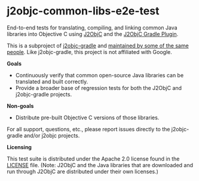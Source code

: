 # j2objc-common-libs-e2e-test
End-to-end tests for translating, compiling, and linking common Java libraries into Objective C
using [J2ObjC](http://j2objc.org) and the [J2ObjC Gradle Plugin](https://github.com/j2objc-gradle).

This is a subproject of [j2objc-gradle](https://github.com/j2objc-gradle)
and [maintained by some of the same people](NOTICE). Like j2objc-gradle, this project is not affiliated
with Google.

**Goals**
- Continuously verify that common open-source Java libraries can be translated and built correctly.
- Provide a broader base of regression tests for both the J2ObjC and j2objc-gradle projects.

**Non-goals**
- Distribute pre-built Objective C versions of those libraries.

For all support, questions, etc., please report issues directly to the j2objc-gradle
and/or j2objc projects.

**Licensing**

This test suite is distributed under the Apache 2.0 license found in the [LICENSE](LICENSE) file.
(Note: J2ObjC and the Java libraries that are downloaded and run through J2ObjC are distributed
under their own licenses.)
